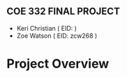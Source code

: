 
## COE 332 FINAL PROJECT

* Keri Christian ( EID: )
* Zoe Watson ( EID: zcw268 )

# Project Overview
